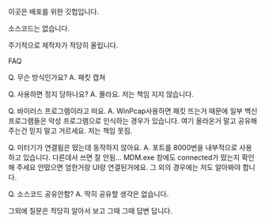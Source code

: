 이곳은 배포를 위한 깃헙입니다. 

소스코드는 없습니다.

주기적으로 제작자가 적당히 올립니다.

FAQ

Q. 무슨 방식인가요?
A. 패킷 캡쳐

Q. 사용하면 정지 당하나요? 
A. 몰라요. 저는 책임 지지 않습니다.

Q. 바이러스 프로그램이라고 떠요.
A. WinPcap사용하면 패킷 뜨는거 때문에 일부 백신 프로그램들은 악성 프로그램으로 인식하는 경우가 있습니다. 여기 올라온거 말고 공유해주는건 믿지 말고 거르세요. 저는 책임 못짐.

Q. 미터기가 연결됨은 떴는데 동작하지 않아요.
A. 포트를 8000번을 내부적으로 사용하고 있습니다. 다른데서 쓰면 잘 안됨... MDM.exe 창에도 connected가 떴는지 확인해 주세요 안떴으면 엄한거랑 UI랑 연결된거에요. 
그 외의 경우에는 저도 알아봐야 합니다.

Q. 소스코드 공유안함?
A. 딱히 공유할 생각은 없습니다.

그외에 질문은 적당히 알아서 보고 그때 그때 답변 답니다.
